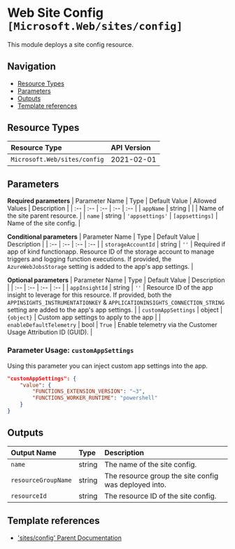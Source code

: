 # Web Site Config `[Microsoft.Web/sites/config]`

This module deploys a site config resource.

## Navigation

- [Resource Types](#Resource-Types)
- [Parameters](#Parameters)
- [Outputs](#Outputs)
- [Template references](#Template-references)

## Resource Types

| Resource Type | API Version |
| :-- | :-- |
| `Microsoft.Web/sites/config` | 2021-02-01 |

## Parameters

**Required parameters**
| Parameter Name | Type | Default Value | Allowed Values | Description |
| :-- | :-- | :-- | :-- | :-- |
| `appName` | string |  |  | Name of the site parent resource. |
| `name` | string | `'appsettings'` | `[appsettings]` | Name of the site config. |

**Conditional parameters**
| Parameter Name | Type | Default Value | Description |
| :-- | :-- | :-- | :-- |
| `storageAccountId` | string | `''` | Required if app of kind functionapp. Resource ID of the storage account to manage triggers and logging function executions. If provided, the `AzureWebJobsStorage` setting is added to the app's app settings. |

**Optional parameters**
| Parameter Name | Type | Default Value | Description |
| :-- | :-- | :-- | :-- |
| `appInsightId` | string | `''` | Resource ID of the app insight to leverage for this resource. If provided, both the `APPINSIGHTS_INSTRUMENTATIONKEY` & `APPLICATIONINSIGHTS_CONNECTION_STRING` setting are added to the app's app settings. |
| `customAppSettings` | object | `{object}` | Custom app settings to apply to the app |
| `enableDefaultTelemetry` | bool | `True` | Enable telemetry via the Customer Usage Attribution ID (GUID). |


### Parameter Usage: `customAppSettings`

Using this parameter you can inject custom app settings into the app.

```json
"customAppSettings": {
    "value": {
        "FUNCTIONS_EXTENSION_VERSION": "~3",
        "FUNCTIONS_WORKER_RUNTIME": "powershell"
    }
}
```


## Outputs

| Output Name | Type | Description |
| :-- | :-- | :-- |
| `name` | string | The name of the site config. |
| `resourceGroupName` | string | The resource group the site config was deployed into. |
| `resourceId` | string | The resource ID of the site config. |

## Template references

- ['sites/config' Parent Documentation](https://docs.microsoft.com/en-us/azure/templates/Microsoft.Web/sites)
